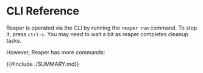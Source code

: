 # CLI Reference

Reaper is operated via the CLI by running the `reaper run` command. To stop it,
press `ctrl-c`. You may need to wait a bit as reaper completes cleanup tasks.

However, Reaper has more commands:

{{#include ./SUMMARY.md}}
